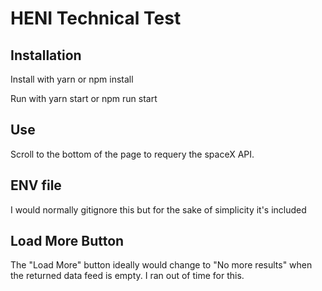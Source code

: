 # HENI Technical Test

## Installation

Install with yarn or npm install

Run with yarn start or npm run start

## Use

Scroll to the bottom of the page to requery the spaceX API.

## ENV file

I would normally gitignore this but for the sake of simplicity it's included

## Load More Button

The "Load More" button ideally would change to "No more results" when the returned data feed is empty. I ran out of time for this.
